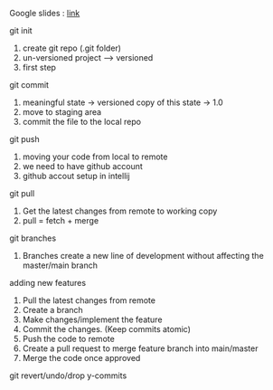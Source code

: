 Google slides : [link](https://docs.google.com/presentation/d/1zre0xHSBl1OtYG24TYWcj94gMQXPfDR3MODGfdKFuLM/edit#slide=id.g20f7353040a_0_59)

git init 
1. create git repo (.git folder)
2. un-versioned project --> versioned
3. first step

git commit
1. meaningful state -> versioned copy of this state -> 1.0
2. move to staging area
3. commit the file to the local repo

git push
1. moving your code from local to remote
2. we need to have github account
3. github accout setup in intellij

git pull
1. Get the latest changes from remote to working copy
2. pull = fetch + merge

git branches
1. Branches create a new line of development without affecting the master/main branch

adding new features
1. Pull the latest changes from remote
2. Create a branch
3. Make changes/implement the feature
4. Commit the changes. (Keep commits atomic)
5. Push the code to remote
6. Create a pull request to merge feature branch into main/master
7. Merge the code once approved

git revert/undo/drop y-commits
